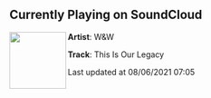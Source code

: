 ## Currently Playing on SoundCloud

[<img align="left" width="100" src="https://i1.sndcdn.com/artworks-xyIncv7lHNna-0-t500x500.jpg">](https://soundcloud.com/wandw/this-is-our-legacy)

**Artist**: W&W 

**Track**: This Is Our Legacy

Last updated at 08/06/2021 07:05
